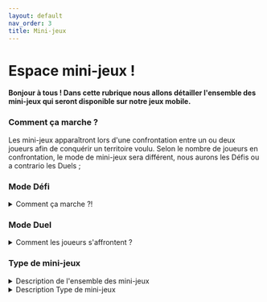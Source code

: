 ```yaml
---
layout: default
nav_order: 3
title: Mini-jeux
---
```

# Espace mini-jeux !
**Bonjour à tous ! 
Dans cette rubrique nous allons détailler l'ensemble des mini-jeux qui seront disponible sur notre jeux mobile.**

### Comment ça marche ?
Les mini-jeux apparaîtront lors d'une confrontation entre un ou deux joueurs afin de conquérir un territoire voulu.
Selon le nombre de joueurs en confrontation, le mode de mini-jeux sera différent, nous aurons les Défis ou a contrario les Duels ;

### Mode Défi
<details>
<summary>Comment ça marche ?!</summary>

Lorsqu'un joueur convoite des cases territoire neutres (cf *cases territoire*, *aperçu*), il relève un défi. 

Il s'agit de mini-jeux solos, pouvant prendre diverses formes : questions-réponses, motifs à reproduire,
énigmes à résoudre... ils sont variés et intéractifs !
c'est à dire que lorsqu'un joueur convoite un territoire, un onglet "Défi" apparait
  
Ce mode de jeu permet au joueur de choisir un certain nombre de case à parier (photo à venir), 
ainsi que le type de jeu à effectuer.
Un chronomètre se laissera dès lorsque le joueur aura accepter son défi !

    
Dans le cas ou le joueur gagne : Ce dernier gagne alors la mise qu'il s'est assigné puis reprend le jeu.
        
Puis dans le cas ou le joueur perd  : Il se verra retirer le nombre de case misées pendant la pré-disposition du défis, 
puis peut reprendre à son tour le jeu. 
</details>



   
        
### Mode Duel
<details>
<summary>Comment les joueurs s'affrontent ?</summary>

Ce n'est que lorsqu'un joueur convoite une zone occupée (cf *cases territoire*, *aperçu*), adjacente à son territoire, il peut provoquer le joueur adverse en duel. Les deux joueurs reçoivent alors une carte duel (cf *cartes duel*, *aperçu*).
Ce dernier mode de jeu se lancera lorsqu'un joueur (appelé actif)
décide de conquérir un certain nombre de case qui dans ce cas est adjacent à un ou plusieurs autres joueurs (eux appelés passifs), 
le joueur passif verra apparaître alors un onglet "Duels", en cliquant dessus il verra apparaître une page dans laquelle 
il pourra choisir à la fois le nombre de case à parier mais aussi quel joueur à affronter dans le cas ou il y aurait +>2joueurs.

       
Cas ou le joueur actif gagne : Il (re)gagne la mise qu'il avait mit ainsi que la mise prévu, le joueur passif, lui, 
ne perd pas ses cases misés mais perds le nombre de case misé par le joueur adverse. 
        
Cas ou le joueur perd  : Il se verra retirer le nombre de case misée pendant la pré-disposition du défis, 
puis peut reprendre à son tour le jeu.

Le joueur gagnant remporte le nombre de cases territoire indiqué sur la carte duel, provenant du territoire du perdant. 


</details>
    
### Type de mini-jeux

<details>
<summary>Description de l'ensemble des mini-jeux</summary>
  Dans cette partie, nous allons détailler les différents mini-jeux prévus dans les deux modes.
    
En premier lieu, concernant le Mode Défi, ce dernier est composé de 6 différents mini-jeux dans lequel nous pouvons retrouver :
    
* *Reproduction d'image* : Une image, une planche à dessin, ce mini-jeu permettra au joueur de tester ses qualités de dessinateur !

* *Egnimes* : 7 Egnimes, 3 minutes, le joueur devra trouver les réponses afin de pouvoir rester en jeu !

* *7 differences* : 2 images | 7 différences ; 7 différences seront à trouver selon 2 images avec un nombre illimités de mauvaises réponses.

* *Traduction* : Dans ce mini-jeu, il apparaîtra une succession de phrase dans divers langages(Russe/Japonais/Anglais/Espagnol/Allemand) ; le joueur devra tour par tour traduire l'ensemble des 7 différentes phrases en français.

* *Où est Charlie ?* : Dois-je le présenter ? Sur une carte, remplie de personnage, le joueur devra retrouver "Charlie" qui adore porter des habits rayés et se cacher !

*  *Morpion* : Une quadrillage, un joueur face à une IA ! le premier à gagner et faire un enchaînement remporte la partie !

En second temps, nous avons les 6 mini-jeux du mode Duel !


* *Le Labyrinthe* : 1 labyrinthe/2 joueurs/2 clés ; Chaque joueur est disposé à chaque extrémité du labyrinthe, dès le commcement du chrono, les deux joueurs devront arriver au centre du labyrinthe récupéré leur clé et la rapporter le plus vite possible à son équipe.

  <img width="714" alt="image" src="https://github.com/Makerspace-Amiens/2024-FrontieraApp/assets/154310087/6542170a-9ab5-4900-a8e5-17136a3c9efe">
  
Voici le personnage qu'incarnera le joueur !
 
  <img width="390" alt="image" src="https://github.com/Makerspace-Amiens/2024-FrontieraApp/assets/154310087/c37370ff-bf08-42fa-a108-4c57bcb3c798">



* *Jeu de logique* : Ce mode de jeu correspond à un ensemble d'images (ex : un cube sous une forme spécifique ou
  une série de nombres) avec une case vide ; 4 choix seront disponibles pour une seule réponse.
  Le but étant donc de choisir la suite de cette série.

* *Rally* : 2 routes/2 joueurs ; chaque joueur est en possession d'une voiture, les deux véhicules roulent de plus en plus vite, le but des deux joueurs est donc d'éviter le plus d'obstacle possible. Les joueurs pourront utiliser les touches "flèches Droite/gauche" afin de pouvoir éviter les obstacles.

* *Lutte* :  ici, les deux joueurs devront éjecter le joueur adverse hors de sa zone, ils devront spammer le touche "espace" le plus vite possible.

* *Compteur aveugle* : Un compteur de 10.00 s se lancera, il restera visible jusqu'a 2.50 s puis continuera indéfiniment, jusqu'à ce que les deux joueurs pressent la touche "espace".
* Le but, ici, est d'estimer le plus précisément lorsque le compteur arrive à 10.00 s, les deux joueurs devront donc appuyer sur la touche "espace", le joueur étant le plus proche de 10.00 s remporte la partie.

* *Les Nageurs* : 2 lignes de nage, 2 nageurs. Ils devront nager le plus vite possible (cf en spamant la barre "espace") afin d'arriver le plus vite en face !

  
</details>

<details>
<summary>Description Type de mini-jeux</summary>
  Dans cette partie, nous allons détailler les différents types de mini-jeux présent pour les deux modes.
</details>



    
